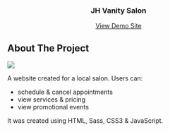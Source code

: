 <div align="center">
 <h3 align="center">JH Vanity Salon</h3>
 <a href="https://jhvanity.netlify.app/index.html">View Demo Site</a>
 <br />
</div>

## About The Project

<img src="mediaImages/xdiggitydee.gif" />

A website created for a local salon. Users can:
  * schedule & cancel appointments
  * view services & pricing
  * view promotional events

It was created using HTML, Sass, CSS3 & JavaScript.
